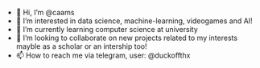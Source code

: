 - 👋 Hi, I’m @caams
- 👀 I’m interested in data science, machine-learning, videogames and AI!
- 🌱 I’m currently learning computer science at university
- 💞️ I’m looking to collaborate on new projects related to my interests mayble as a scholar or an intership too!
- 📫 How to reach me via telegram, user: @duckoffthx
